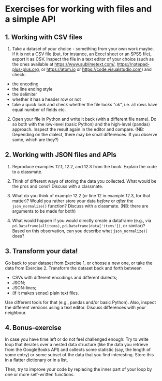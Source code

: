 # Exercises for working with files and a simple API

## 1. Working with CSV files

1. Take a dataset of your choice - something from your own work maybe. If it is not a CSV file (but, for instance, an Excel sheet or an SPSS file), export it as CSV. Inspect the file in a text editor of your choice (such as the ones available at https://www.sublimetext.com/, https://notepad-plus-plus.org, or https://atom.io or https://code.visualstudio.com) and check:
- the encoding
- the line ending style
- the delimiter
- whether it has a header row or not
- take a quick look and check whether the file looks "ok", i.e. all rows have equal number of fields etc.


2. Open your file in Python and write it back (with a different file name). Do so both with the low-level (basic Python) and the high-level (pandas) approach. Inspect the result again in the editor and compare. (NB: Depending on the dialect, there may be small differences. If you observe some, which are they?)


## 2. Working with JSON files and APIs

1. Reproduce examples 12.1, 12.2, and 12.3 from the book. Explain the code to a classmate.

2. Think of different ways of storing the data you collected. What would be the pros and cons? Discuss with a classmate.

3. What do you think of example 12.2 (or line 12 in example 12.3, for that matter)? Would you rather store your data *before* or *after* the `json_normalize()` function? Discuss with a classmate. (NB: there are arguments to be made for both)

4. What would happen if you would directly create a dataframe (e.g., via `pd.Dataframe(allitems)`, `pd.Dataframe(data['items'])`, or similar)? Based on this observation, can you describe what `json_normalize()` does?


## 3. Transform your data!
Go back to your dataset from Exercise 1, or choose a new one, or take the data from Exercise 2. Transform the dataset back and forth between

- CSVs with different encodings and different dialects;
- JSON;
- JSON-lines;
- (if it makes sense) plain text files.

Use different tools for that (e.g., pandas and/or basic Python). Also, inspect the different versions using a text editor. Discuss differences with your neighbour.



## 4. Bonus-exercise
In case you have time left or do not feel challenged enough: Try to write loop that iterates over a nested data structure (like the data you retrieve from the GoogleBooks API) and collects some statistic (say, the length of some entry) or some subset of the data that you find interesting. Store this in a flatter dictionary or in a list. 

Then, try to improve your code by replacing the inner part of your loop by one or more self-written functions.

